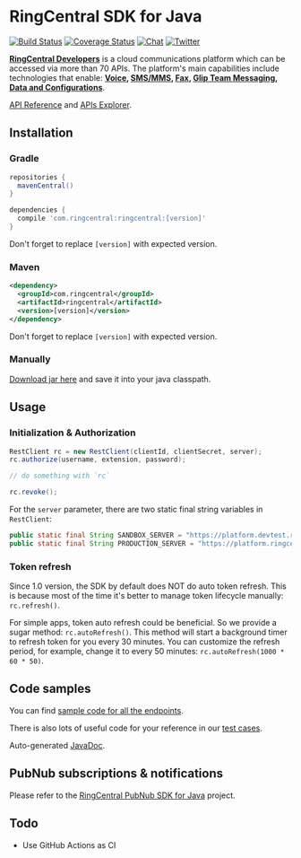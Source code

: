 # RingCentral SDK for Java

[![Build Status](https://github.com/ringcentral/ringcentral-java/actions/workflows/gradle.yml/badge.svg)](https://github.com/ringcentral/ringcentral-java/actions)
[![Coverage Status](https://coveralls.io/repos/github/ringcentral/ringcentral-java/badge.svg?branch=master)](https://coveralls.io/github/ringcentral/ringcentral-java?branch=master)
[![Chat](https://img.shields.io/badge/chat-on%20glip-orange.svg)](https://glipped.herokuapp.com/)
[![Twitter](https://img.shields.io/twitter/follow/ringcentraldevs.svg?style=social&label=follow)](https://twitter.com/RingCentralDevs)

__[RingCentral Developers](https://developer.ringcentral.com/api-products)__ is a cloud communications platform which can be accessed via more than 70 APIs. The platform's main capabilities include technologies that enable:
__[Voice](https://developer.ringcentral.com/api-products/voice), [SMS/MMS](https://developer.ringcentral.com/api-products/sms), [Fax](https://developer.ringcentral.com/api-products/fax), [Glip Team Messaging](https://developer.ringcentral.com/api-products/team-messaging), [Data and Configurations](https://developer.ringcentral.com/api-products/configuration)__.

[API Reference](https://developer.ringcentral.com/api-docs/latest/index.html) and [APIs Explorer](https://developer.ringcentral.com/api-explorer/latest/index.html).

## Installation

### Gradle

```groovy
repositories {
  mavenCentral()
}

dependencies {
  compile 'com.ringcentral:ringcentral:[version]'
}
```

Don't forget to replace `[version]` with expected version.


### Maven

```xml
<dependency>
  <groupId>com.ringcentral</groupId>
  <artifactId>ringcentral</artifactId>
  <version>[version]</version>
</dependency>
```

Don't forget to replace `[version]` with expected version.


### Manually

[Download jar here](https://search.maven.org/classic/#search%7Cga%7C1%7Ca%3A%22ringcentral%22) and save it into your java classpath.


## Usage


### Initialization & Authorization

```java
RestClient rc = new RestClient(clientId, clientSecret, server);
rc.authorize(username, extension, password);

// do something with `rc`

rc.revoke();
```

For the `server` parameter, there are two static final string variables in `RestClient`:

```java
public static final String SANDBOX_SERVER = "https://platform.devtest.ringcentral.com";
public static final String PRODUCTION_SERVER = "https://platform.ringcentral.com";
```


### Token refresh

Since 1.0 version, the SDK by default does NOT do auto token refresh.
This is because most of the time it's better to manage token lifecycle manually: `rc.refresh()`.

For simple apps, token auto refresh could be beneficial. So we provide a sugar method: `rc.autoRefresh()`.
This method will start a background timer to refresh token for you every 30 minutes.
You can customize the refresh period, for example, change it to every 50 minutes: `rc.autoRefresh(1000 * 60 * 50)`.


## Code samples

You can find [sample code for all the endpoints](./samples.md).

There is also lots of useful code for your reference in our [test cases](./src/test/java/com/ringcentral).

Auto-generated [JavaDoc](https://ringcentral.github.io/ringcentral-java/).


## PubNub subscriptions & notifications


Please refer to the [RingCentral PubNub SDK for Java](https://github.com/ringcentral/ringcentral-pubnub-java) project.


## Todo

- Use GitHub Actions as CI
